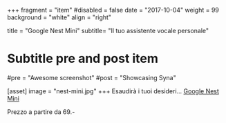 +++
fragment = "item"
#disabled = false
date = "2017-10-04"
weight = 99
background = "white"
align = "right"

title = "Google Nest Mini"
subtitle= "Il tuo assistente vocale personale"

# Subtitle pre and post item
#pre = "Awesome screenshot"
#post = "Showcasing Syna"

[asset]
  image = "nest-mini.jpg"
+++
Esaudirà i tuoi desideri...
<a href="https://store.google.com/it/product/google_nest_mini?hl=it-IT" target="_blank">Google Nest Mini</a>

Prezzo a partire da 69.-